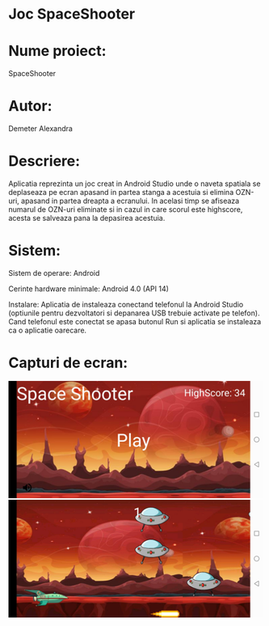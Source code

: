 # Joc SpaceShooter

# Nume proiect: 

 SpaceShooter

# Autor: 

 Demeter Alexandra

# Descriere: 

 Aplicatia reprezinta un joc creat in Android Studio unde o naveta spatiala se deplaseaza pe ecran apasand in partea stanga a acestuia si elimina OZN-uri, apasand in partea dreapta a ecranului. In acelasi timp se afiseaza numarul de OZN-uri eliminate si in cazul in care scorul este highscore, acesta se salveaza pana la depasirea acestuia.

# Sistem: 

 Sistem de operare: Android

 Cerinte hardware minimale: Android 4.0 (API 14)

 Instalare: Aplicatia de instaleaza conectand telefonul la Android Studio (optiunile pentru dezvoltatori si depanarea USB trebuie activate
pe telefon). Cand telefonul este conectat se apasa butonul Run si aplicatia se instaleaza ca o aplicatie oarecare.

# Capturi de ecran: 

![Alt text](https://github.com/AlexandraDemeter/alexandrademeter.github.io/blob/master/Examen/ss2.jpg)
![Alt text](https://github.com/AlexandraDemeter/alexandrademeter.github.io/blob/master/Examen/ss1.jpg)
